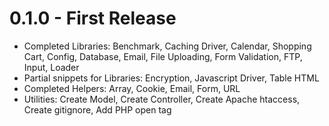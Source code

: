 # 0.1.0 - First Release
* Completed Libraries: Benchmark, Caching Driver, Calendar, Shopping Cart, Config, Database, Email, File Uploading, Form Validation, FTP, Input, Loader
* Partial snippets for Libraries: Encryption, Javascript Driver, Table HTML
* Completed Helpers: Array, Cookie, Email, Form, URL
* Utilities: Create Model, Create Controller, Create Apache htaccess, Create gitignore, Add PHP open tag
